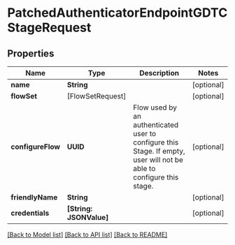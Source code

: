 # PatchedAuthenticatorEndpointGDTCStageRequest

## Properties
Name | Type | Description | Notes
------------ | ------------- | ------------- | -------------
**name** | **String** |  | [optional] 
**flowSet** | [FlowSetRequest] |  | [optional] 
**configureFlow** | **UUID** | Flow used by an authenticated user to configure this Stage. If empty, user will not be able to configure this stage. | [optional] 
**friendlyName** | **String** |  | [optional] 
**credentials** | **[String: JSONValue]** |  | [optional] 

[[Back to Model list]](../README.md#documentation-for-models) [[Back to API list]](../README.md#documentation-for-api-endpoints) [[Back to README]](../README.md)


